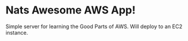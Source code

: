 # Nats Awesome AWS App!

Simple server for learning the Good Parts of AWS. 
Will deploy to an EC2 instance.
